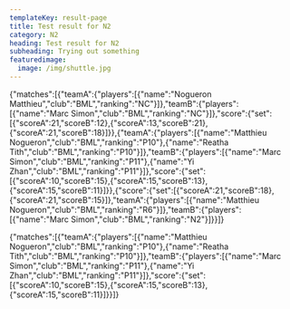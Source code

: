 ```yaml
---
templateKey: result-page
title: Test result for N2
category: N2
heading: Test result for N2
subheading: Trying out something
featuredimage:
  image: /img/shuttle.jpg
---
```

<scoreboard>{"matches":[{"teamA":{"players":[{"name":"Nogueron Matthieu","club":"BML","ranking":"NC"}]},"teamB":{"players":[{"name":"Marc Simon","club":"BML","ranking":"NC"}]},"score":{"set":[{"scoreA":21,"scoreB":12},{"scoreA":13,"scoreB":21},{"scoreA":21,"scoreB":18}]}},{"teamA":{"players":[{"name":"Matthieu Nogueron","club":"BML","ranking":"P10"},{"name":"Reatha Tith","club":"BML","ranking":"P10"}]},"teamB":{"players":[{"name":"Marc Simon","club":"BML","ranking":"P11"},{"name":"Yi Zhan","club":"BML","ranking":"P11"}]},"score":{"set":[{"scoreA":10,"scoreB":15},{"scoreA":15,"scoreB":13},{"scoreA":15,"scoreB":11}]}},{"score":{"set":[{"scoreA":21,"scoreB":18},{"scoreA":21,"scoreB":15}]},"teamA":{"players":[{"name":"Matthieu Nogueron","club":"BML","ranking":"R6"}]},"teamB":{"players":[{"name":"Marc Simon","club":"BML","ranking":"N2"}]}}]}</scoreboard>

<scoreboard>{"matches":[{"teamA":{"players":[{"name":"Matthieu Nogueron","club":"BML","ranking":"P10"},{"name":"Reatha Tith","club":"BML","ranking":"P10"}]},"teamB":{"players":[{"name":"Marc Simon","club":"BML","ranking":"P11"},{"name":"Yi Zhan","club":"BML","ranking":"P11"}]},"score":{"set":[{"scoreA":10,"scoreB":15},{"scoreA":15,"scoreB":13},{"scoreA":15,"scoreB":11}]}}]}</scoreboard>